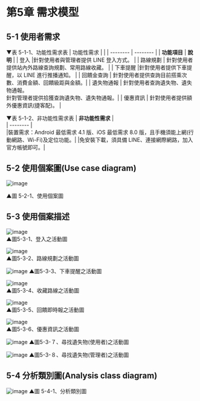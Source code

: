 # 第5章	需求模型
## 5-1 使用者需求
▼表 5-1-1、功能性需求表
| 功能性需求    |      | 
| --------         | -------- | 
| **功能項目**     | **說明**     | 
| 登入              |針對使用者與管理者提供 LINE 登入方式。                  | 
| 路線規劃          | 針對使用者提供站內外路線查詢規劃、常用路線收藏。         |
| 下車提醒          |針對使用者提供下車提醒，以 LINE 進行推播通知。           | 
| 回饋金查詢        | 針對使用者提供查詢目前搭乘次數、消費金額、回饋級距與金額。| 
| 遺失物通報        | 針對使用者查詢遺失物、遺失物通報。<br>針對管理者提供拾獲查詢遺失物、遺失物通報。|
| 優惠資訊          | 針對使用者提供額外優惠資訊(捷客配)。                    |

▼表 5-1-2、非功能性需求表
| **非功能性需求**                 |      
| --------                        |      
|裝置需求：Android 最低需求 4.1 版、iOS 最低需求 8.0 版，且手機須能上網(行動網路、Wi-Fi)及定位功能。| 
|免安裝下載，須具備 LINE、連接網際網路，加入官方帳號即可。| 

## 5-2 使用個案圖(Use case diagram)

![image](https://user-images.githubusercontent.com/97924094/201307739-de0b0a46-d5b6-410c-95bd-f626ad521fe3.png)

▲圖 5-2-1、使用個案圖

## 5-3  使用個案描述

![image](https://user-images.githubusercontent.com/97872578/169222171-dc54582b-e61d-4296-85cb-8cc719006af7.png)  
▲圖5-3-1、登入之活動圖  


![image](https://user-images.githubusercontent.com/97872578/169222751-b37f66a5-0553-48cc-a200-dbc47081cbd2.png)  
▲圖5-3-2、路線規劃之活動圖  


![image](https://user-images.githubusercontent.com/88043620/201360768-fd65f727-3ceb-4685-ada4-fc4dcfbf6b8a.png)
▲圖5-3-3、下車提醒之活動圖  


![image](https://user-images.githubusercontent.com/88043620/201359509-6b7608b4-138e-4be3-a856-b39ab3e88fb6.png)   
▲圖5-3-4、收藏路線之活動圖    


![image](https://user-images.githubusercontent.com/97872578/171370107-68dc1bfe-8cb8-4692-a272-849da416fc7d.png)  
▲圖5-3-5、回饋即時報之活動圖  


![image](https://user-images.githubusercontent.com/97872578/170916159-b0a6068b-b19e-4bec-a2f9-99595b87f20d.png)  
▲圖5-3-6、優惠資訊之活動圖  


![image](https://user-images.githubusercontent.com/88043620/201360727-b67ec02f-40cd-4496-8728-d8b400a239c7.png) 
▲圖5-3-７、尋找遺失物(使用者)之活動圖  


![image](https://user-images.githubusercontent.com/88043620/201360744-94eb7a37-67d9-4ee8-9d46-f979237beb86.png)
▲圖5-3-８、尋找遺失物(管理者)之活動圖  




## 5-4 分析類別圖(Analysis class diagram)
![image](https://user-images.githubusercontent.com/97924094/170395376-de2f3ca3-cdf6-4e13-8014-d3fe00109882.png)
▲圖 5-4-1、分析類別圖

